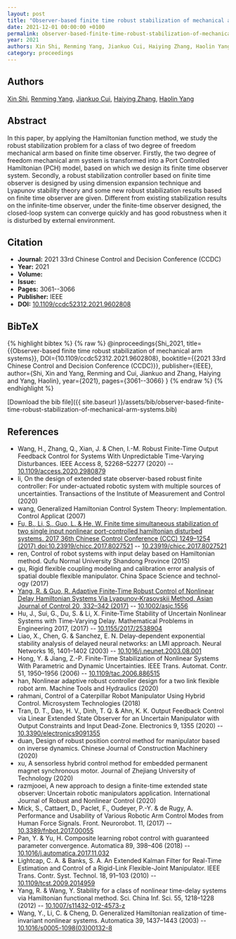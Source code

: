 ```yaml
---
layout: post
title: "Observer-based finite time robust stabilization of mechanical arm systems"
date: 2021-12-01 00:00:00 +0100
permalink: observer-based-finite-time-robust-stabilization-of-mechanical-arm-systems
year: 2021
authors: Xin Shi, Renming Yang, Jiankuo Cui, Haiying Zhang, Haolin Yang
category: proceedings
---
```

 
## Authors
[Xin Shi](authors/xin-shi), [Renming Yang](authors/renming-yang), [Jiankuo Cui](authors/jiankuo-cui), [Haiying Zhang](authors/haiying-zhang), [Haolin Yang](authors/haolin-yang)
 
## Abstract
In this paper, by applying the Hamiltonian function method, we study the robust stabilization problem for a class of two degree of freedom mechanical arm based on finite time observer. Firstly, the two degree of freedom mechanical arm system is transformed into a Port Controlled Hamiltonian (PCH) model, based on which we design its finite time observer system. Secondly, a robust stabilization controller based on finite time observer is designed by using dimension expansion technique and Lyapunov stability theory and some new robust stabilization results based on finite time observer are given. Different from existing stabilization results on the infinite-time observer, under the finite-time observer designed, the closed-loop system can converge quickly and has good robustness when it is disturbed by external environment.
 
## Citation
- **Journal:** 2021 33rd Chinese Control and Decision Conference (CCDC)
- **Year:** 2021
- **Volume:** 
- **Issue:** 
- **Pages:** 3061--3066
- **Publisher:** IEEE
- **DOI:** [10.1109/ccdc52312.2021.9602808](https://doi.org/10.1109/ccdc52312.2021.9602808)
 
## BibTeX
{% highlight bibtex %}
{% raw %}
@inproceedings{Shi_2021,
  title={{Observer-based finite time robust stabilization of mechanical arm systems}},
  DOI={10.1109/ccdc52312.2021.9602808},
  booktitle={{2021 33rd Chinese Control and Decision Conference (CCDC)}},
  publisher={IEEE},
  author={Shi, Xin and Yang, Renming and Cui, Jiankuo and Zhang, Haiying and Yang, Haolin},
  year={2021},
  pages={3061--3066}
}
{% endraw %}
{% endhighlight %}
 
[Download the bib file]({{ site.baseurl }}/assets/bib/observer-based-finite-time-robust-stabilization-of-mechanical-arm-systems.bib)
 
## References
- Wang, H., Zhang, Q., Xian, J. & Chen, I.-M. Robust Finite-Time Output Feedback Control for Systems With Unpredictable Time-Varying Disturbances. IEEE Access 8, 52268–52277 (2020) -- [10.1109/access.2020.2980879](https://doi.org/10.1109/access.2020.2980879)
- li, On the design of extended state observer-based robust finite controller: For under-actuated robotic system with multiple sources of uncertainties. Transactions of the Institute of Measurement and Control (2020)
- wang, Generalized Hamiltonian Control System Theory: Implementation. Control Applicat (2007)
- [Fu, B., Li, S., Guo, L. & He, W. Finite time simultaneous stabilization of two single input nonlinear port-controlled hamiltonian disturbed systems. 2017 36th Chinese Control Conference (CCC) 1249–1254 (2017) doi:10.23919/chicc.2017.8027521](finite-time-simultaneous-stabilization-of-two-single-input-nonlinear-port-controlled-hamiltonian-disturbed-systems) -- [10.23919/chicc.2017.8027521](https://doi.org/10.23919/chicc.2017.8027521)
- ren, Control of robot systems with input delay based on Hamiltonian method. Qufu Normal University Shandong Province (2015)
- gu, Rigid flexible coupling modeling and calibration error analysis of spatial double flexible manipulator. China Space Science and technol-ogy (2017)
- [Yang, R. & Guo, R. Adaptive Finite‐Time Robust Control of Nonlinear Delay Hamiltonian Systems Via Lyapunov‐Krasovskii Method. Asian Journal of Control 20, 332–342 (2017)](adaptive-finite-time-robust-control-of-nonlinear-delay-hamiltonian-systems-via-lyapunov-krasovskii-method) -- [10.1002/asjc.1556](https://doi.org/10.1002/asjc.1556)
- Hu, J., Sui, G., Du, S. & Li, X. Finite‐Time Stability of Uncertain Nonlinear Systems with Time‐Varying Delay. Mathematical Problems in Engineering 2017, (2017) -- [10.1155/2017/2538904](https://doi.org/10.1155/2017/2538904)
- Liao, X., Chen, G. & Sanchez, E. N. Delay-dependent exponential stability analysis of delayed neural networks: an LMI approach. Neural Networks 16, 1401–1402 (2003) -- [10.1016/j.neunet.2003.08.001](https://doi.org/10.1016/j.neunet.2003.08.001)
- Hong, Y. & Jiang, Z.-P. Finite-Time Stabilization of Nonlinear Systems With Parametric and Dynamic Uncertainties. IEEE Trans. Automat. Contr. 51, 1950–1956 (2006) -- [10.1109/tac.2006.886515](https://doi.org/10.1109/tac.2006.886515)
- han, Nonlinear adaptive robust controller design for a two link flexible robot arm. Machine Tools and Hydraulics (2020)
- rahmani, Control of a Caterpillar Robot Manipulator Using Hybrid Control. Microsystem Technologies (2018)
- Tran, D. T., Dao, H. V., Dinh, T. Q. & Ahn, K. K. Output Feedback Control via Linear Extended State Observer for an Uncertain Manipulator with Output Constraints and Input Dead-Zone. Electronics 9, 1355 (2020) -- [10.3390/electronics9091355](https://doi.org/10.3390/electronics9091355)
- duan, Design of robust position control method for manipulator based on inverse dynamics. Chinese Journal of Construction Machinery (2020)
- xu, A sensorless hybrid control method for embedded permanent magnet synchronous motor. Journal of Zhejiang University of Technology (2020)
- razmjooei, A new approach to design a finite-time extended state observer: Uncertain robotic manipulators application. International Journal of Robust and Nonlinear Control (2020)
- Mick, S., Cattaert, D., Paclet, F., Oudeyer, P.-Y. & de Rugy, A. Performance and Usability of Various Robotic Arm Control Modes from Human Force Signals. Front. Neurorobot. 11, (2017) -- [10.3389/fnbot.2017.00055](https://doi.org/10.3389/fnbot.2017.00055)
- Pan, Y. & Yu, H. Composite learning robot control with guaranteed parameter convergence. Automatica 89, 398–406 (2018) -- [10.1016/j.automatica.2017.11.032](https://doi.org/10.1016/j.automatica.2017.11.032)
- Lightcap, C. A. & Banks, S. A. An Extended Kalman Filter for Real-Time Estimation and Control of a Rigid-Link Flexible-Joint Manipulator. IEEE Trans. Contr. Syst. Technol. 18, 91–103 (2010) -- [10.1109/tcst.2009.2014959](https://doi.org/10.1109/tcst.2009.2014959)
- Yang, R. & Wang, Y. Stability for a class of nonlinear time-delay systems via Hamiltonian functional method. Sci. China Inf. Sci. 55, 1218–1228 (2012) -- [10.1007/s11432-012-4573-z](https://doi.org/10.1007/s11432-012-4573-z)
- Wang, Y., Li, C. & Cheng, D. Generalized Hamiltonian realization of time-invariant nonlinear systems. Automatica 39, 1437–1443 (2003) -- [10.1016/s0005-1098(03)00132-8](https://doi.org/10.1016/s0005-1098(03)00132-8)

